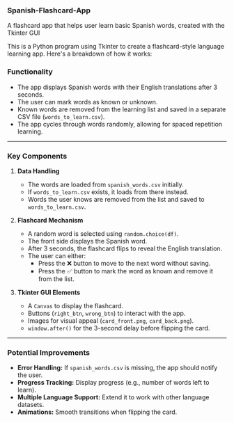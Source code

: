 ### Spanish-Flashcard-App
A flashcard app that helps user learn basic Spanish words, created with the Tkinter GUI

This is a Python program using Tkinter to create a flashcard-style language learning app. Here's a breakdown of how it works:

### **Functionality**
- The app displays Spanish words with their English translations after 3 seconds.
- The user can mark words as known or unknown.
- Known words are removed from the learning list and saved in a separate CSV file (`words_to_learn.csv`).
- The app cycles through words randomly, allowing for spaced repetition learning.

---

### **Key Components**
1. **Data Handling**
   - The words are loaded from `spanish_words.csv` initially.
   - If `words_to_learn.csv` exists, it loads from there instead.
   - Words the user knows are removed from the list and saved to `words_to_learn.csv`.

2. **Flashcard Mechanism**
   - A random word is selected using `random.choice(df)`.
   - The front side displays the Spanish word.
   - After 3 seconds, the flashcard flips to reveal the English translation.
   - The user can either:
     - Press the ❌ button to move to the next word without saving.
     - Press the ✅ button to mark the word as known and remove it from the list.

3. **Tkinter GUI Elements**
   - A `Canvas` to display the flashcard.
   - Buttons (`right_btn`, `wrong_btn`) to interact with the app.
   - Images for visual appeal (`card_front.png`, `card_back.png`).
   - `window.after()` for the 3-second delay before flipping the card.

---

### **Potential Improvements**
- **Error Handling:** If `spanish_words.csv` is missing, the app should notify the user.
- **Progress Tracking:** Display progress (e.g., number of words left to learn).
- **Multiple Language Support:** Extend it to work with other language datasets.
- **Animations:** Smooth transitions when flipping the card.

